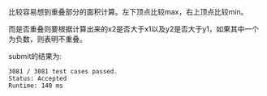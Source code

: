 比较容易想到重叠部分的面积计算。左下顶点比较max，右上顶点比较min。

而是否重叠则要根据计算出来的x2是否大于x1以及y2是否大于y1，如果其中一个为负数，则表明不重叠。

submit的结果为:
```
3081 / 3081 test cases passed.
Status: Accepted
Runtime: 140 ms
```
